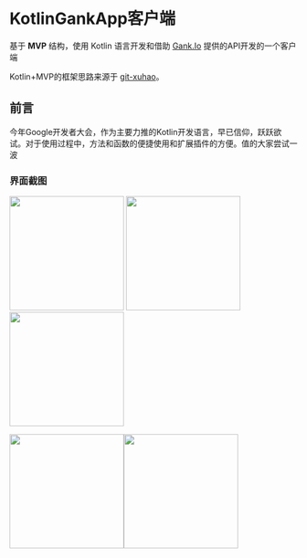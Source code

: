# KotlinGankApp客户端

基于 **MVP** 结构，使用 Kotlin 语言开发和借助  [Gank.Io](https://gank.io/)   提供的API开发的一个客户端

Kotlin+MVP的框架思路来源于  [git-xuhao](https://github.com/git-xuhao/KotlinMvp)。

## 前言

今年Google开发者大会，作为主要力推的Kotlin开发语言，早已信仰，跃跃欲试。对于使用过程中，方法和函数的便捷使用和扩展插件的方便。值的大家尝试一波


### 界面截图

<img src="https://github.com/JayGengi/KotlinGankApp/tree/master/show/home.png" width=200> <img src="https://github.com/JayGengi/KotlinGankApp/tree/master/show/type.png" width=200><img src="https://github.com/JayGengi/KotlinGankApp/tree/master/show/gank_type.png" width=200>

<img src="https://github.com/JayGengi/KotlinGankApp/tree/master/show/img.png" width=200><img src="https://github.com/JayGengi/KotlinGankApp/tree/master/show/mine.png" width=200>
